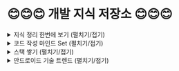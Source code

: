 # :blush::blush::blush:  개발 지식 저장소 :blush::blush::blush:

<details>
<summary>지식 정리 한번에 보기 (펼치기/접기)</summary>
<div markdown="1">
 
# :seedling: 책갈피
## 📑 Book Mark 📑
#### 클릭시 해당 내용으로 바로 이동됩니다.
* [언어]
  * [자바 관련](#java-basic)
  * [코틀린 - kotlin](#android-kotlin)
    * [kotlin with safe Programming](#kotlin-with-safe-programming)
* [안드로이드]
  * [API 관련](#android-api)
  * [OS 관련](#android-os)
  * [기초](#android-basic)
  * [중급](#android-intermediate)
  * [아키텍쳐](#android-architecture)
  * [라이브러리](#android-library)
  * [레이아웃](#android-layout)
  * [리엑티브자바 - RxJava2](#android-rxjava2)
  * [테스트](#android-test)
  * [안드로이드 관련 컨퍼런스 영상 정리](#android-conference)
* [협업]
  * [Git](#git)
* [기타]
  * [프로그래머 기초](#programmer-basic)
 
# :bulb: 자바 관련
## [Java Basic](https://github.com/sdk0213/Developer-Track/tree/master/자바%20지식)
* [ ⬆️⬆️⬆️ 맨 위로 가기 ⬆️⬆️⬆️ ](#book-mark)
* [Generic.md](https://github.com/sdk0213/RememberDevelop/blob/master/자바%20지식/Generic.md)
* [Generic_wildcard.md](https://github.com/sdk0213/Developer-Track/blob/master/자바%20지식/Generic_wildcard.md)
* [Map (HashMap) .md](https://github.com/sdk0213/RememberDevelop/blob/master/자바%20지식/Map%20(HashMap)%20.md)
* [Method References.md](https://github.com/sdk0213/RememberDevelop/blob/master/자바%20지식/Method%20References.md)
* [Spring Constant Pool(상수풀),literal.md](https://github.com/sdk0213/RememberDevelop/blob/master/자바%20지식/Spring%20Constant%20Pool(상수풀)%2Cliteral.md)
* [Static Nested Class, inner Class, .md](https://github.com/sdk0213/RememberDevelop/blob/master/자바%20지식/Static%20Nested%20Class%2C%20inner%20Class%2C%20.md)
* [abstract.md](https://github.com/sdk0213/RememberDevelop/blob/master/자바%20지식/abstract.md)
* [enum.md](https://github.com/sdk0213/RememberDevelop/blob/master/자바%20지식/enum.md)
* [interface, implement.md](https://github.com/sdk0213/RememberDevelop/blob/master/자바%20지식/interface%2C%20implement.md)
* [java.util.FuctionalInterface.md](https://github.com/sdk0213/RememberDevelop/blob/master/자바%20지식/java.util.FuctionalInterface.md)
* [lambda expression(람다표현식).md](https://github.com/sdk0213/RememberDevelop/blob/master/자바%20지식/lambda%20expression(람다표현식).md)
* [semaphore.md](https://github.com/sdk0213/RememberDevelop/blob/master/자바%20지식/semaphore.md)
* [stream api.md](https://github.com/sdk0213/RememberDevelop/blob/master/자바%20지식/stream%20api.md)
* [stream.md](https://github.com/sdk0213/RememberDevelop/blob/master/자바%20지식/stream.md)
* [synchronized.md](https://github.com/sdk0213/RememberDevelop/blob/master/자바%20지식/synchronized.md)
* [리플렉션(reflection).md](https://github.com/sdk0213/RememberDevelop/blob/master/자바%20지식/리플렉션(reflection).md)
* [애노테이션(Annotaion).md](https://github.com/sdk0213/RememberDevelop/blob/master/자바%20지식/애노테이션(Annotaion).md)
* [이중클론(::) .md](https://github.com/sdk0213/RememberDevelop/blob/master/자바%20지식/이중클론(::)%20.md)
* [sync, async, blocking, non-blooking.md](https://github.com/sdk0213/Developer-Track/blob/master/자바%20지식/sync%2C%20async%2C%20blocking%2C%20non-blooking.md)
* [final 과 const의 차이점.md](https://github.com/sdk0213/Developer-Track/blob/master/자바%20지식/final%20과%20const의%20차이점.md)
* [class -> interface 형변환.md](https://github.com/sdk0213/Developer-Track/blob/master/자바%20지식/class%20-%3E%20interface%20형변환.md)
* [Optional.md](https://github.com/sdk0213/Developer-Track/blob/master/자바%20지식/Optional.md)
* [Set(HashSet, TreeSet, LinkedHashSet).md](https://github.com/sdk0213/Developer-Track/blob/master/자바%20지식/Set(HashSet%2C%20TreeSet%2C%20LinkedHashSet).md)
* [isAssignableFrom, instanceOf.md](https://github.com/sdk0213/Developer-Track/blob/master/자바%20지식/isAssignableFrom%2C%20instanceOf.md)
* [AutoClosable.md](https://github.com/sdk0213/Developer-Track/blob/master/자바%20지식/AutoClosable.md)
* [Executor.md](https://github.com/sdk0213/Developer-Track/blob/master/자바%20지식/Executor.md)
* [Callable and Future.md](https://github.com/sdk0213/Developer-Track/blob/master/자바%20지식/Callable%20and%20Future.md)

# :bulb: 코틀린
## [Android Kotlin](https://github.com/sdk0213/Developer-Track/tree/master/안드로이드%20공부(Kotlin))
* [ ⬆️⬆️⬆️ 맨 위로 가기 ⬆️⬆️⬆️ ](#book-mark)
* [basic.md](https://github.com/sdk0213/RememberDevelop/blob/master/안드로이드%20공부(Kotlin)/basic.md)
* [is, as, smartcast, 동일성체크.md](https://github.com/sdk0213/RememberDevelop/blob/master/안드로이드%20공부(Kotlin)/is%2C%20as%2C%20smartcast%2C%20동일성체크.md)
* [kotlin 이중클론 (::).md](https://github.com/sdk0213/RememberDevelop/blob/master/안드로이드%20공부(Kotlin)/kotlin%20이중클론%20(::).md)
* [type.md](https://github.com/sdk0213/RememberDevelop/blob/master/안드로이드%20공부(Kotlin)/type.md)
* [고차함수, 일급함수, 익명함수.md](https://github.com/sdk0213/RememberDevelop/blob/master/안드로이드%20공부(Kotlin)/고차함수%2C%20일급함수%2C%20익명함수.md)
* [고차함수와 람다함수.md](https://github.com/sdk0213/RememberDevelop/blob/master/안드로이드%20공부(Kotlin)/고차함수와%20람다함수.md)
* [물음표(?).md](https://github.com/sdk0213/Developer-Track/blob/master/안드로이드%20공부(Kotlin)/물음표(%3F).md)
* [익명객체와 옵저버 패턴.md](https://github.com/sdk0213/RememberDevelop/blob/master/안드로이드%20공부(Kotlin)/익명객체와%20옵저버%20패턴.md)
* [함수.md](https://github.com/sdk0213/RememberDevelop/blob/master/안드로이드%20공부(Kotlin)/함수.md)
* [First-class citizen(일급 객체).md](https://github.com/sdk0213/RememberDevelop/blob/master/안드로이드%20공부(Kotlin)/First-class%20citizen(일급%20객체).md)
* [Scope Function.md](https://github.com/sdk0213/RememberDevelop/blob/master/안드로이드%20공부(Kotlin)/Scope%20Function.md)
* [Companion Object 는 static 과 같을까?.md](https://github.com/sdk0213/Developer-Track/blob/master/안드로이드%20공부(Kotlin)/Companion%20Object%20는%20static%20과%20같을까%3F.md)
* [싱글톤 구현.md](https://github.com/sdk0213/Developer-Track/blob/master/안드로이드%20공부(Kotlin)/싱글톤%20구현.md)
* [get(),set() + custom.md](https://github.com/sdk0213/Developer-Track/blob/master/안드로이드%20공부(Kotlin)/get(),set()%20+%20custom.md)
* [익명의 객체 생성.md](https://github.com/sdk0213/Developer-Track/blob/master/안드로이드%20공부(Kotlin)/익명의%20객체%20생성.md)
* [by 키워드.md](https://github.com/sdk0213/Developer-Track/blob/master/안드로이드%20공부(Kotlin)/by%20키워드.md)
* [함수 파라미터 다양한 설정.md](https://github.com/sdk0213/Developer-Track/blob/master/안드로이드%20공부(Kotlin)/함수%20파라미터%20다양한%20설정.md)
* [Annotation 정리.md](https://github.com/sdk0213/Developer-Track/blob/master/안드로이드%20공부(Kotlin)/Annotation%20정리.md)
* [@JvmSuppressWildcards.md](https://github.com/sdk0213/Developer-Track/blob/master/안드로이드%20공부(Kotlin)/%40JvmSuppressWildcards.md)
* [Generic(in, out).md](https://github.com/sdk0213/Developer-Track/blob/master/안드로이드%20공부(Kotlin)/Generic(in%2C%20out).md)
* [lazy vs lateinit.md](https://github.com/sdk0213/Developer-Track/blob/master/%EC%95%88%EB%93%9C%EB%A1%9C%EC%9D%B4%EB%93%9C%20%EA%B3%B5%EB%B6%80(Kotlin)/lazy%20vs%20lateinit.md)
* [Sequence.md](https://github.com/sdk0213/Developer-Track/blob/master/안드로이드%20공부(Kotlin)/Sequence.md)
* [Flow.md](https://github.com/sdk0213/Developer-Track/blob/master/안드로이드%20공부(Kotlin)/Flow.md)
* [Any or Object ?.md](https://github.com/sdk0213/Developer-Track/blob/master/안드로이드%20공부(Kotlin)/Any%20or%20Object%20%3F.md)
* [Operator fun.md](https://github.com/sdk0213/Developer-Track/blob/master/안드로이드%20공부(Kotlin)/Operator%20fun.md)
* [object vs class.md](https://github.com/sdk0213/Developer-Track/blob/master/안드로이드%20공부(Kotlin)/object%20vs%20class.md)
* [invoke.md](https://github.com/sdk0213/Developer-Track/blob/master/안드로이드%20공부(Kotlin)/invoke.md)
* [<*> (Star-projections).md](https://github.com/sdk0213/Developer-Track/blob/master/안드로이드%20공부(Kotlin)/%3C*%3E%20(Star-projections).md)
* [sealed class(Result class).md](https://github.com/sdk0213/Developer-Track/blob/master/안드로이드%20공부(Kotlin)/sealed%20class(Result%20class).md)
* [inline.md](https://github.com/sdk0213/Developer-Track/blob/master/안드로이드%20공부(Kotlin)/inline.md)
* [reified.md](https://github.com/sdk0213/Developer-Track/blob/master/안드로이드%20공부(Kotlin)/reified.md)
* [확장 함수.md](https://github.com/sdk0213/Developer-Track/blob/master/안드로이드%20공부(Kotlin)/확장%20함수.md)
* [Void vs Unit vs Nothing.md](https://github.com/sdk0213/Developer-Track/blob/master/안드로이드%20공부(Kotlin)/Void%20vs%20Unit%20vs%20Nothing.md)

# :bulb: kotlin with safe Programming - 내용이 너무 깊어서 현재 중단
## [kotlin with safe Programming](https://github.com/sdk0213/Developer-Track/tree/master/안드로이드%20공부(Kotlin)/kotlin%20with%20safe%20Programming)
* [ ⬆️⬆️⬆️ 맨 위로 가기 ⬆️⬆️⬆️ ](#book-mark)
* [1. 안전한 프로그래밍.md](https://github.com/sdk0213/RememberDevelop/blob/master/안드로이드%20공부(Kotlin)/kotlin%20with%20safe%20Programming/1.%20안전한%20프로그래밍.md)
* [2.0.1 필드와 변수.md](https://github.com/sdk0213/RememberDevelop/blob/master/안드로이드%20공부(Kotlin)/kotlin%20with%20safe%20Programming/2.0.1%20필드와%20변수.md)
* [2.0.2 클래스와 인터페이스.md](https://github.com/sdk0213/RememberDevelop/blob/master/안드로이드%20공부(Kotlin)/kotlin%20with%20safe%20Programming/2.0.2%20클래스와%20인터페이스.md)
* [2.0.3 원시타입 없음.md](https://github.com/sdk0213/RememberDevelop/blob/master/안드로이드%20공부(Kotlin)/kotlin%20with%20safe%20Programming/2.0.3%20원시타입%20없음.md)
* [2.0.4 컬렉션의 두 유형(listOf, MutableListOf).md](https://github.com/sdk0213/RememberDevelop/blob/master/안드로이드%20공부(Kotlin)/kotlin%20with%20safe%20Programming/2.0.4%20컬렉션의%20두%20유형.md)
* [2.0.5 패키지.md](https://github.com/sdk0213/RememberDevelop/blob/master/안드로이드%20공부(Kotlin)/kotlin%20with%20safe%20Programming/2.0.5%20패키지.md)
* [2.0.6 가시성.md](https://github.com/sdk0213/RememberDevelop/blob/master/안드로이드%20공부(Kotlin)/kotlin%20with%20safe%20Programming/2.0.6%20가시성.md)
* [2.0.7 함수.md](https://github.com/sdk0213/RememberDevelop/blob/master/안드로이드%20공부(Kotlin)/kotlin%20with%20safe%20Programming/2.0.7%20함수.md)
* [2.0.8 널.md](https://github.com/sdk0213/RememberDevelop/blob/master/안드로이드%20공부(Kotlin)/kotlin%20with%20safe%20Programming/2.0.8%20널.md)
* [2.0.9 프로그램 흐름과 제어 구조.md](https://github.com/sdk0213/RememberDevelop/blob/master/안드로이드%20공부(Kotlin)/kotlin%20with%20safe%20Programming/2.0.9%20프로그램%20%20흐름과%20제어%20구조.md)
* [2.1.0 비검사 예외.md](https://github.com/sdk0213/RememberDevelop/blob/master/안드로이드%20공부(Kotlin)/kotlin%20with%20safe%20Programming/2.1.0%20비검사%20예외.md)
* [2.1.1 사용한 자원 자동으로 닫기.md](https://github.com/sdk0213/RememberDevelop/blob/master/안드로이드%20공부(Kotlin)/kotlin%20with%20safe%20Programming/2.1.1%20사용한%20자원%20자동으로%20닫기.md)
* [2.1.2 스마트캐스트.md](https://github.com/sdk0213/RememberDevelop/blob/master/안드로이드%20공부(Kotlin)/kotlin%20with%20safe%20Programming/2.1.2%20스마트캐스트.md)
* [2.1.3 동등성과 동일성.md](https://github.com/sdk0213/RememberDevelop/blob/master/안드로이드%20공부(Kotlin)/kotlin%20with%20safe%20Programming/2.1.3%20동등성과%20동일성.md)
* [2.1.4 문자열 인터폴레이션.md](https://github.com/sdk0213/RememberDevelop/blob/master/안드로이드%20공부(Kotlin)/kotlin%20with%20safe%20Programming/2.1.4%20문자열%20인터폴레이션.md)
* [2.1.5 여러 줄 문자열.md](https://github.com/sdk0213/RememberDevelop/blob/master/안드로이드%20공부(Kotlin)/kotlin%20with%20safe%20Programming/2.1.5%20여러%20줄%20문자열.md)
* [2.1.6 변성: 파라미터화한 타입과 하위 타입.md](https://github.com/sdk0213/RememberDevelop/blob/master/안드로이드%20공부(Kotlin)/kotlin%20with%20safe%20Programming/2.1.6%20변성:%20파라미터화한%20타입과%20하위%20타입.md)
* [2.1.7 요약.md](https://github.com/sdk0213/RememberDevelop/blob/master/안드로이드%20공부(Kotlin)/kotlin%20with%20safe%20Programming/2.1.7%20요약.md)
* [3.1.0 함수란 무엇인가.md](https://github.com/sdk0213/RememberDevelop/blob/master/안드로이드%20공부(Kotlin)/kotlin%20with%20safe%20Programming/3.1.0%20함수란%20무엇인가.md)
* [3.1.1 두 함수 집합 사이의 대응 관계 이해하기.md](https://github.com/sdk0213/RememberDevelop/blob/master/안드로이드%20공부(Kotlin)/kotlin%20with%20safe%20Programming/3.1.1%20두%20함수%20집합%20사이의%20대응%20관계%20이해하기.md)
* [3.2.1~3 코틀린함수.md](https://github.com/sdk0213/RememberDevelop/blob/master/안드로이드%20공부(Kotlin)/kotlin%20with%20safe%20Programming/3.2.1%7E3%20코틀린함수.md)
* [3.2.4 순수함수의 조건.md](https://github.com/sdk0213/RememberDevelop/blob/master/안드로이드%20공부(Kotlin)/kotlin%20with%20safe%20Programming/3.2.4%20순수함수의%20조건.md)
* [3.2.5 객체 표기법과 함수 표기법 비교.md](https://github.com/sdk0213/RememberDevelop/blob/master/안드로이드%20공부(Kotlin)/kotlin%20with%20safe%20Programming/3.2.5%20객체%20표기법과%20함수%20표기법%20비교.md)
* [3.2.6 함수 값 사용하기.md](https://github.com/sdk0213/RememberDevelop/blob/master/안드로이드%20공부(Kotlin)/kotlin%20with%20safe%20Programming/3.2.6%20함수%20값%20사용하기.md)
* [3.2.7 함수 참조 사용하기.md](https://github.com/sdk0213/RememberDevelop/blob/master/안드로이드%20공부(Kotlin)/kotlin%20with%20safe%20Programming/3.2.7%20함수%20참조%20사용하기.md)
* [3.2.9 함수 재사용하기.md](https://github.com/sdk0213/RememberDevelop/blob/master/안드로이드%20공부(Kotlin)/kotlin%20with%20safe%20Programming/3.2.9%20함수%20재사용하기.md)
* [3.3.0 고급 함수 기능.md](https://github.com/sdk0213/RememberDevelop/blob/master/안드로이드%20공부(Kotlin)/kotlin%20with%20safe%20Programming/3.3.0%20고급%20함수%20기능.md)

# :bulb: 안드로이드 API 관련
## [Android API](https://github.com/sdk0213/Developer-Track/tree/master/안드로이드%20API%20기초)
* [ ⬆️⬆️⬆️ 맨 위로 가기 ⬆️⬆️⬆️ ](#book-mark)
* [Gmail API 사용절차.md](https://github.com/sdk0213/RememberDevelop/blob/master/안드로이드%20API%20기초/Gmail%20API%20사용절차.md)
* [Google Sign-in.md](https://github.com/sdk0213/RememberDevelop/blob/master/안드로이드%20API%20기초/Google%20Sign-in.md)
* [OAuth 인증.md](https://github.com/sdk0213/RememberDevelop/blob/master/안드로이드%20API%20기초/OAuth%20인증.md)
* [OAuth2.0.md](https://github.com/sdk0213/RememberDevelop/blob/master/안드로이드%20API%20기초/OAuth2.0.md)
* [REST API.md](https://github.com/sdk0213/RememberDevelop/blob/master/안드로이드%20API%20기초/REST%20API.md)
* [bluetoothFileSharing.java - 예제코드](https://github.com/sdk0213/RememberDevelop/blob/master/안드로이드%20API%20기초/bluetoothFileSharing.java)
* [camera2.java - 예제코드](https://github.com/sdk0213/RememberDevelop/blob/master/안드로이드%20API%20기초/camera2.java)
* [camera2.md](https://github.com/sdk0213/Developer-Track/blob/master/안드로이드%20API%20기초/camera2.md)
* [sdcard.java - 예제코드](https://github.com/sdk0213/RememberDevelop/blob/master/안드로이드%20API%20기초/sdcard.java)


# :bulb: 안드로이드 OS 관련
## [Android OS](https://github.com/sdk0213/Developer-Track/tree/master/안드로이드%20OS)
* [ ⬆️⬆️⬆️ 맨 위로 가기 ⬆️⬆️⬆️ ](#book-mark)
* [OS 6.0 - OS_6.0_Marshmallow.md]()
* [OS 8.0 - OS 8.0_Oreo.md](https://github.com/sdk0213/RememberDevelop/blob/master/안드로이드%20OS/OS%208.0_Oreo.md)
* [OS 8.0 - implicit Broadcast Exceptions.md](https://github.com/sdk0213/RememberDevelop/blob/master/안드로이드%20OS/OS%208.0_Oreo/Implicit%20Broadcast%20Exceptions.md)
* [OS 8.0 - Notification.md](https://github.com/sdk0213/RememberDevelop/blob/master/안드로이드%20OS/OS%208.0_Oreo/Notification.md)
* [OS 8.0 - startForegroundService.md](https://github.com/sdk0213/RememberDevelop/blob/master/안드로이드%20OS/OS%208.0_Oreo/startForegroundService.md)
* [OS 8.0 - 출처를알수없는소스.md](https://github.com/sdk0213/RememberDevelop/blob/master/안드로이드%20OS/OS%208.0_Oreo/출처를알수없는소스.md)
* [OS 9.0 - OS 9.0_PIE.md](https://github.com/sdk0213/RememberDevelop/blob/master/안드로이드%20OS/OS%209.0_PIE.md)
* [OS 10.0 - OS 10.0_Q.md.md](https://github.com/sdk0213/RememberDevelop/blob/master/안드로이드%20OS/OS%2010.0_Q.md.md)


# :bulb:안드로이드 기초
## [Android Basic](https://github.com/sdk0213/Developer-Track/tree/master/안드로이드%20기초)
* [ ⬆️⬆️⬆️ 맨 위로 가기 ⬆️⬆️⬆️ ](#book-mark)
* [APK에 서명된키 정보 확인.md](https://github.com/sdk0213/RememberDevelop/blob/master/안드로이드%20기초/APK에%20서명된키%20정보%20확인.md)
* [AlarmManager,JobScheduler.md](https://github.com/sdk0213/RememberDevelop/blob/master/안드로이드%20기초/AlarmManager%2CJobScheduler.md)
* [Android .com 의 의미.md](https://github.com/sdk0213/RememberDevelop/blob/master/안드로이드%20기초/Android%20.com%20의%20의미.md)
* [Android ADB command.md](https://github.com/sdk0213/RememberDevelop/blob/master/안드로이드%20기초/Android%20ADB%20command.md)
* [Android Debugging 최적화.md](https://github.com/sdk0213/RememberDevelop/blob/master/안드로이드%20기초/Android%20Debugging%20최적화.md)
* [Android LifeCycle.md](https://github.com/sdk0213/RememberDevelop/blob/master/안드로이드%20기초/Android%20LifeCycle.md)
* [Android permission Request.md](https://github.com/sdk0213/RememberDevelop/blob/master/안드로이드%20기초/Android%20permission%20Request.md)
* [Android projectStructure .md](https://github.com/sdk0213/RememberDevelop/blob/master/안드로이드%20기초/Android%20projectStructure%20.md)
* [BroadcastReceiver, OrderedBroadcast.md](https://github.com/sdk0213/RememberDevelop/blob/master/안드로이드%20기초/BroadcastReceiver%2C%20OrderedBroadcast.md)
* [ConstraintLayout.md](https://github.com/sdk0213/RememberDevelop/blob/master/안드로이드%20기초/ConstraintLayout.md)
* [Content Provider, Resolver, UriMatcher, resolver(),notifychanged(), withappendedID().md](https://github.com/sdk0213/RememberDevelop/blob/master/안드로이드%20기초/Content%20Provider%2C%20Resolver%2C%20UriMatcher%2C%20resolver()%2Cnotifychanged()%2C%20withappendedID().md)
* [Context.md](https://github.com/sdk0213/RememberDevelop/blob/master/안드로이드%20기초/Context.md)
* [DOPO(Owner).md](https://github.com/sdk0213/RememberDevelop/blob/master/안드로이드%20기초/DOPO(Owner).md)
* [DisplayListener(displayManager).md](https://github.com/sdk0213/RememberDevelop/blob/master/안드로이드%20기초/DisplayListener(displayManager).md)
* [Doze Mode(모드).md](https://github.com/sdk0213/RememberDevelop/blob/master/안드로이드%20기초/Doze%20Mode(모드).md)
* [E2E.md](https://github.com/sdk0213/RememberDevelop/blob/master/안드로이드%20기초/E2E.md)
* [FCM GCM.md](https://github.com/sdk0213/RememberDevelop/blob/master/안드로이드%20기초/FCM%20GCM.md)
* [Garbage Collector.md](https://github.com/sdk0213/RememberDevelop/blob/master/안드로이드%20기초/Garbage%20Collector.md)
* [IPC, Transaction, Binder, AIDL, Parcel, Bundle.md](https://github.com/sdk0213/RememberDevelop/blob/master/안드로이드%20기초/IPC%2C%20Transaction%2C%20Binder%2C%20AIDL%2C%20Parcel%2C%20Bundle.md)
* [Launchmode(activity stack).md](https://github.com/sdk0213/Developer-Track/blob/master/안드로이드%20기초/Launchmode(activity%20stack).md)
* [Library 배포.md](https://github.com/sdk0213/RememberDevelop/blob/master/안드로이드%20기초/Library%20배포.md)
* [LifeCycle(생명주기).md](https://github.com/sdk0213/RememberDevelop/blob/master/안드로이드%20기초/LifeCycle(생명주기).md)
* [MQTT Protocol.md](https://github.com/sdk0213/RememberDevelop/blob/master/안드로이드%20기초/MQTT%20Protocol.md)
* [Parcelable(직렬화).md](https://github.com/sdk0213/RememberDevelop/blob/master/안드로이드%20기초/Parcelable(직렬화).md)
* [Push 서비스.md](https://github.com/sdk0213/RememberDevelop/blob/master/안드로이드%20기초/Push%20서비스.md)
* [RecyclerView-adapter.md](https://github.com/sdk0213/RememberDevelop/blob/master/안드로이드%20기초/RecyclerView-adapter.md)
* [Service, IntentService, BindService, BoundService.md](https://github.com/sdk0213/RememberDevelop/blob/master/안드로이드%20기초/Service%2C%20IntentService%2C%20BindService%2C%20BoundService.md)
* [SharedPreferences.md](https://github.com/sdk0213/RememberDevelop/blob/master/안드로이드%20기초/SharedPreferences.md)
* [SurfaceView.md](https://github.com/sdk0213/RememberDevelop/blob/master/안드로이드%20기초/SurfaceView.md)
* [TLS.md](https://github.com/sdk0213/RememberDevelop/blob/master/안드로이드%20기초/TLS.md)
* [Thread, Runnable, Handler, Looper.md](https://github.com/sdk0213/RememberDevelop/blob/master/안드로이드%20기초/Thread%2C%20Runnable%2C%20Handler%2C%20Looper.md)
* [Uri.md](https://github.com/sdk0213/RememberDevelop/blob/master/안드로이드%20기초/Uri.md)
* [WeakRefrence, Strong Reference, SoftReference.md](https://github.com/sdk0213/RememberDevelop/blob/master/안드로이드%20기초/WeakRefrence%2C%20Strong%20Reference%2C%20SoftReference.md)
* [XmlPullParser.md](https://github.com/sdk0213/RememberDevelop/blob/master/안드로이드%20기초/XmlPullParser.md)
* [callback, Listener, Observer.md](https://github.com/sdk0213/RememberDevelop/blob/master/안드로이드%20기초/callback%2C%20Listener%2C%20Observer.md)
* [intent,intentfilter, pendingintent.md](https://github.com/sdk0213/RememberDevelop/blob/master/안드로이드%20기초/intent%2Cintentfilter%2C%20pendingintent.md)
* [jni, so, mk, ndk.md](https://github.com/sdk0213/RememberDevelop/blob/master/안드로이드%20기초/jni%2C%20so%2C%20mk%2C%20ndk.md)
* [rotate ImgView.md](https://github.com/sdk0213/RememberDevelop/blob/master/안드로이드%20기초/rotate%20ImgView.md)
* [scopedstorage.md](https://github.com/sdk0213/RememberDevelop/blob/master/안드로이드%20기초/scopedstorage.md)
* [메모리 누수(Memory leak) Weak, Strong.md](https://github.com/sdk0213/RememberDevelop/blob/master/안드로이드%20기초/메모리%20누수(Memory%20leak)%20Weak%2C%20Strong.md)
* [모바일 관리 솔루션.md](https://github.com/sdk0213/RememberDevelop/blob/master/안드로이드%20기초/모바일%20관리%20솔루션.md)
* [자바, 안드로이드 코딩 규칙.md](https://github.com/sdk0213/RememberDevelop/blob/master/안드로이드%20기초/자바%2C%20안드로이드%20코딩%20규칙.md)
* [RecyclerView-adapter-DiffUItil.md](https://github.com/sdk0213/Developer-Track/blob/master/안드로이드%20기초/RecyclerView-adapter-DiffUItil.md)
* [ListAdapter.md](https://github.com/sdk0213/Developer-Track/blob/master/안드로이드%20기초/ListAdapter.md)
* [Timber.md](https://github.com/sdk0213/Developer-Track/blob/master/안드로이드%20기초/Timber.md)


# :bulb: 안드로이드 중급
## [Android Intermediate](https://github.com/sdk0213/Developer-Track/tree/master/안드로이드%20중급)
* [ ⬆️⬆️⬆️ 맨 위로 가기 ⬆️⬆️⬆️ ](#book-mark)
* [분리된 뷰들 실시간 동기화.md](https://github.com/sdk0213/Developer-Track/blob/master/안드로이드%20중급/분리된%20뷰들%20실시간%20동기화.md)
* [WorkManager.md](https://github.com/sdk0213/Developer-Track/blob/master/안드로이드%20중급/WorkManager.md)
* [WorkManager Threading.md](https://github.com/sdk0213/Developer-Track/blob/master/안드로이드%20중급/WorkManager%20Threading.md)
* [Coroutine(코루틴).md](https://github.com/sdk0213/Developer-Track/blob/master/안드로이드%20중급/Coroutine(코루틴).md)
* [JsonReader.md](https://github.com/sdk0213/Developer-Track/blob/master/안드로이드%20중급/JsonReader.md)
* [onSavedInstance(상태저장).md](https://github.com/sdk0213/Developer-Track/blob/master/안드로이드%20중급/onSavedInstance(상태저장).md)

# :bulb: 안드로이드 아키텍쳐
## [Android Architecture](https://github.com/sdk0213/Developer-Track/tree/master/안드로이드%20디자인%20패턴)
* [ ⬆️⬆️⬆️ 맨 위로 가기 ⬆️⬆️⬆️ ](#book-mark)
* [안드로이드 아키텍쳐 가이드.md](https://github.com/sdk0213/RememberDevelop/blob/master/안드로이드%20디자인%20패턴/안드로이드%20아키텍쳐%20가이드.md)
* [안드로이드 클린 아키텍쳐.md](https://github.com/sdk0213/Developer-Track/blob/master/안드로이드%20디자인%20패턴/안드로이드%20클린%20아키텍쳐.md)
* [AAC-DataBinding.md](https://github.com/sdk0213/RememberDevelop/blob/master/안드로이드%20디자인%20패턴/AAC-DataBinding.md)
* [AAC-LiveData.md](https://github.com/sdk0213/RememberDevelop/blob/master/안드로이드%20디자인%20패턴/AAC-LiveData.md)
  * [MediatorLiveData.md](https://github.com/sdk0213/Developer-Track/blob/master/안드로이드%20디자인%20패턴/MediatorLiveData.md)
* [AAC-View Model.md](https://github.com/sdk0213/RememberDevelop/blob/master/안드로이드%20디자인%20패턴/AAC-View%20Model.md)
  * [VM_SavedState.md](https://github.com/sdk0213/Developer-Track/blob/master/안드로이드%20디자인%20패턴/VM_SavedState.md) 
* [AAC-Room.md](https://github.com/sdk0213/Developer-Track/blob/master/안드로이드%20디자인%20패턴/AAC-Room.md)
  * [Room With Rx.md](https://github.com/sdk0213/Developer-Track/blob/master/안드로이드%20디자인%20패턴/Room%20With%20Rx.md) 
* [AAC-Navigation Component.md](https://github.com/sdk0213/Developer-Track/blob/master/안드로이드%20디자인%20패턴/AAC-Navigation%20Component.md)
* [(AAC)Repository pattern.md](https://github.com/sdk0213/Developer-Track/blob/master/안드로이드%20디자인%20패턴/(AAC)Repository%20pattern.md)
* [(DI)종속 항목 삽입.md](https://github.com/sdk0213/Developer-Track/blob/master/안드로이드%20디자인%20패턴/(DI)종속%20항목%20삽입.md)
* [(IoC)제어의 역전.md](https://github.com/sdk0213/Developer-Track/blob/master/안드로이드%20디자인%20패턴/(IoC)제어의%20역전.md)
* [Mapper.md](https://github.com/sdk0213/Developer-Track/blob/master/안드로이드%20디자인%20패턴/Mapper.md)

##### [Android DI(Dagger2)](https://github.com/sdk0213/Developer-Track/tree/master/안드로이드%20디자인%20패턴/(DI)Dagger2)
* [안드로이드에서 의존성을 주입하는것의 의미.md](https://github.com/sdk0213/Developer-Track/blob/master/안드로이드%20디자인%20패턴/(DI)Dagger2/안드로이드에서%20의존성을%20주입하는것(DI)의%20의미.md)
* [Dagger 성능향상.md](https://github.com/sdk0213/Developer-Track/blob/master/안드로이드%20디자인%20패턴/(DI)Dagger2/Dagger%20성능향상.md)
* [(DI)Dagger2.md](https://github.com/sdk0213/Developer-Track/blob/master/안드로이드%20디자인%20패턴/(DI)Dagger2/Dagger2.md)
* [@Module.md](https://github.com/sdk0213/Developer-Track/blob/master/안드로이드%20디자인%20패턴/(DI)Dagger2/%40Module.md)
* [@Component.md](https://github.com/sdk0213/Developer-Track/blob/master/안드로이드%20디자인%20패턴/(DI)Dagger2/%40Component.md)
* [@Component.Builder, @Component.Factory.md](https://github.com/sdk0213/Developer-Track/blob/master/안드로이드%20디자인%20패턴/(DI)Dagger2/%40Component.Builder%2C%20%40Component.Factory.md)
* [@Subcomponent](https://github.com/sdk0213/Developer-Track/blob/master/안드로이드%20디자인%20패턴/(DI)Dagger2/@SubComponent.md)
* [@Inject.md](https://github.com/sdk0213/Developer-Track/blob/master/안드로이드%20디자인%20패턴/(DI)Dagger2/%40Inject.md)
* [@Inject_2.md](https://github.com/sdk0213/Developer-Track/blob/master/안드로이드%20디자인%20패턴/(DI)Dagger2/%40Inject_2.md)
* [@Scope,@Singleton,@Reusable.md](https://github.com/sdk0213/Developer-Track/blob/master/안드로이드%20디자인%20패턴/(DI)Dagger2/%40Scope%2C%40Singleton%2C%40Reusable.md)
* [@Binds, @BindsOptionalOf, @BindsInstance, @Multibinds.md](https://github.com/sdk0213/Developer-Track/blob/master/안드로이드%20디자인%20패턴/(DI)Dagger2/%40Binds%2C%20%40BindsOptionalOf%2C%20%40BindsInstance%2C%20%40Multibinds.md)
* [Lazy&#60;T&#62;, Provider&#60;T&#62;.md](https://github.com/sdk0213/Developer-Track/blob/master/안드로이드%20디자인%20패턴/(DI)Dagger2/Lazy%3CT%3E%2C%20Provider%3CT%3E.md)
* [@Named, @Qualifier.md](https://github.com/sdk0213/Developer-Track/blob/master/안드로이드%20디자인%20패턴/(DI)Dagger2/%40Named%2C%20%40Qualifier.md)
* [SetMultiBinding(@IntoSet, @ElementsIntoSet).md](https://github.com/sdk0213/Developer-Track/blob/master/안드로이드%20디자인%20패턴/(DI)Dagger2/SetMultiBinding(%40IntoSet%2C%20%40ElementsIntoSet).md)
* [MapMultiBinding(@IntoMap, @StringKey, @ClassKey).md](https://github.com/sdk0213/Developer-Track/blob/master/안드로이드%20디자인%20패턴/(DI)Dagger2/MapMultiBinding(%40IntoMap%2C%20%40StringKey%2C%20%40ClassKey).md)
* [안드로이드와 Dagger2.md](https://github.com/sdk0213/Developer-Track/blob/master/안드로이드%20디자인%20패턴/(DI)Dagger2/안드로이드와%20Dagger2.md)
* [android.dagger.* 패키지 사용.md](https://github.com/sdk0213/Developer-Track/blob/master/안드로이드%20디자인%20패턴/(DI)Dagger2/android.dagger.*%20패키지%20사용.md)
* [@ContributesAndroidInjector, Dagger base Class.md](https://github.com/sdk0213/Developer-Track/blob/master/안드로이드%20디자인%20패턴/(DI)Dagger2/%40ContributesAndroidInjector%2C%20Dagger%20base%20Class.md)
* [Dagger2 Hilt(작성중단).md](https://github.com/sdk0213/Developer-Track/blob/master/안드로이드%20디자인%20패턴/(DI)Dagger2/Dagger2%20Hilt(작성중단).md)
* [ViewModel과의 상호운용.md](https://github.com/sdk0213/Developer-Track/blob/master/안드로이드%20디자인%20패턴/(DI)Dagger2/ViewModel과의%20상호운용.md)
* [Assisted Inject.md](https://github.com/sdk0213/Developer-Track/blob/master/안드로이드%20디자인%20패턴/(DI)Dagger2/Assisted%20Inject.md)
* [Assisted Inject_Workmnager.md](https://github.com/sdk0213/Developer-Track/blob/master/안드로이드%20디자인%20패턴/(DI)Dagger2/Assisted%20Inject_Workmnager.md)

##### 디자인 패턴의 기본
* [SOLID 원칙](https://github.com/sdk0213/Developer-Track/blob/master/안드로이드%20디자인%20패턴/SOLID%20원칙.md)
* [SRP.md](https://github.com/sdk0213/Developer-Track/blob/master/안드로이드%20디자인%20패턴/SRP.md)
* [DIP.md](https://github.com/sdk0213/Developer-Track/blob/master/안드로이드%20디자인%20패턴/DIP.md)
* [MVC, MVP, MVVM.md](https://github.com/sdk0213/RememberDevelop/blob/master/안드로이드%20디자인%20패턴/MVC%2C%20MVP%2C%20MVVM.md)
* [관심사 분리(Separation of concerns).md](https://github.com/sdk0213/RememberDevelop/blob/master/안드로이드%20디자인%20패턴/관심사%20분리(Separation%20of%20concerns).md)
* [Observer Pattern.md](https://github.com/sdk0213/RememberDevelop/blob/master/안드로이드%20디자인%20패턴/Observer.md)
* [Singletone Pattern.md](https://github.com/sdk0213/RememberDevelop/blob/master/안드로이드%20디자인%20패턴/Singletone.md)
* [Factory Pattern.md](https://github.com/sdk0213/RememberDevelop/blob/master/안드로이드%20디자인%20패턴/factoryPattern.md)
* [Decorator Pattern.md](https://github.com/sdk0213/Developer-Track/blob/master/안드로이드%20디자인%20패턴/Decorator%20Pattern.md)
* [Delegation Pattern.md](https://github.com/sdk0213/Developer-Track/blob/master/안드로이드%20디자인%20패턴/Delegation%20Pattern.md)
* [Builder Pattern.md](https://github.com/sdk0213/Developer-Track/blob/master/안드로이드%20디자인%20패턴/Builder%20Pattern.md)
* [Repository pattern.md](https://github.com/sdk0213/Developer-Track/blob/master/안드로이드%20디자인%20패턴/Repository%20pattern.md)

# :bulb:  안드로이드 라이브러리(Library)
## [Android Library](https://github.com/sdk0213/Developer-Track/tree/master/안드로이드%20라이브러리(Library))
* [ ⬆️⬆️⬆️ 맨 위로 가기 ⬆️⬆️⬆️ ](#book-mark)
* Basic
  * [Json.md](https://github.com/sdk0213/Developer-Track/blob/master/안드로이드%20라이브러리(Library)/Json.md)
  * [Gson.md](https://github.com/sdk0213/Developer-Track/blob/master/안드로이드%20라이브러리(Library)/Gson.md)
* Glide
  * [glide - glide.md](https://github.com/sdk0213/RememberDevelop/blob/master/안드로이드%20라이브러리(Library)/glide/glide.md)
  * [glide - Generated API.md](https://github.com/sdk0213/RememberDevelop/blob/master/안드로이드%20라이브러리(Library)/glide/Generated%20API.md)
  * [glide - Getting Stated(시작하기).md](https://github.com/sdk0213/RememberDevelop/blob/master/안드로이드%20라이브러리(Library)/glide/Getting%20Stated(시작하기).md)
  * [glide - Module classes and annotations.md](https://github.com/sdk0213/RememberDevelop/blob/master/안드로이드%20라이브러리(Library)/glide/Module%20classes%20and%20annotations.md)
  * [glide - Options.md](https://github.com/sdk0213/RememberDevelop/blob/master/안드로이드%20라이브러리(Library)/glide/Options.md)
  * [glide - Registering Components.md](https://github.com/sdk0213/RememberDevelop/blob/master/안드로이드%20라이브러리(Library)/glide/Registering%20Components.md)
  * [glide - example code.md](https://github.com/sdk0213/RememberDevelop/blob/master/안드로이드%20라이브러리(Library)/glide/example%20code.md)
  * [glide - prepend example.md](https://github.com/sdk0213/RememberDevelop/blob/master/안드로이드%20라이브러리(Library)/glide/prepend%20example.md)
* [OkHttp.md](https://github.com/sdk0213/RememberDevelop/blob/master/안드로이드%20라이브러리(Library)/OkHttp.md)
* [Retrofit.md](https://github.com/sdk0213/RememberDevelop/blob/master/안드로이드%20라이브러리(Library)/Retrofit.md)
* [Volley.md](https://github.com/sdk0213/RememberDevelop/blob/master/안드로이드%20라이브러리(Library)/Volley.md)
* [butterKnife.md](https://github.com/sdk0213/RememberDevelop/blob/master/안드로이드%20라이브러리(Library)/butterKnife.md)
* [lombok.md](https://github.com/sdk0213/RememberDevelop/blob/master/안드로이드%20라이브러리(Library)/lombok.md)
* [찰스 paging.md](https://github.com/sdk0213/RememberDevelop/blob/master/안드로이드%20라이브러리(Library)/찰스%20paging.md)

# :bulb: 안드로이드 레이아웃(layout)
## [Android Layout](https://github.com/sdk0213/Developer-Track/tree/master/안드로이드%20레이아웃(layout))
* [ ⬆️⬆️⬆️ 맨 위로 가기 ⬆️⬆️⬆️ ](#book-mark)
* [Shape 요소.md](https://github.com/sdk0213/RememberDevelop/blob/master/안드로이드%20레이아웃(layout)/Shape%20요소.md)
* [ripple(물결효과).md](https://github.com/sdk0213/RememberDevelop/blob/master/안드로이드%20레이아웃(layout)/ripple(물결효과).md)
* [selector.md](https://github.com/sdk0213/RememberDevelop/blob/master/안드로이드%20레이아웃(layout)/selector.md)
* [toolbar,actionbar.md](https://github.com/sdk0213/RememberDevelop/blob/master/안드로이드%20레이아웃(layout)/toolbar%2Cactionbar.md)
* [tools attribute(미리보기 활용).md](https://github.com/sdk0213/Developer-Track/blob/master/안드로이드%20레이아웃(layout)/tools%20attribute(미리보기%20활용).md)
* [동적 레이아웃.md](https://github.com/sdk0213/Developer-Track/blob/master/안드로이드%20레이아웃(layout)/동적%20레이아웃.md)

# :bulb: RxJava2
## [Android Rxjava2](https://github.com/sdk0213/Developer-Track/tree/master/안드로이드%20공부(RxJava2))
* [ ⬆️⬆️⬆️ 맨 위로 가기 ⬆️⬆️⬆️ ](#book-mark)
* [0. RxAndroid 도입해야되는 이유.md](https://github.com/sdk0213/RememberDevelop/blob/master/안드로이드%20공부(RxJava2)/0.%20RxAndroid%20도입해야되는%20이유.md)
* [1. RxJava란.md](https://github.com/sdk0213/RememberDevelop/blob/master/안드로이드%20공부(RxJava2)/1.%20RxJava란.md)
* [1.5 Marble Diagram.md](https://github.com/sdk0213/RememberDevelop/blob/master/안드로이드%20공부(RxJava2)/1.5%20Marble%20Diagram.md)
* [2.1 Observable 클래스.md](https://github.com/sdk0213/RememberDevelop/blob/master/안드로이드%20공부(RxJava2)/2.1%20Observable%20클래스.md)
* [2.2 Single 클래스.md](https://github.com/sdk0213/RememberDevelop/blob/master/안드로이드%20공부(RxJava2)/2.2%20Single%20클래스.md)
* [2.3 Maybe 클래스.md](https://github.com/sdk0213/RememberDevelop/blob/master/안드로이드%20공부(RxJava2)/2.3%20Maybe%20클래스.md)
* [2.4 뜨거운 Observable.md](https://github.com/sdk0213/RememberDevelop/blob/master/안드로이드%20공부(RxJava2)/2.4%20뜨거운%20Observable.md)
* [2.5 Subject 클래스.md](https://github.com/sdk0213/RememberDevelop/blob/master/안드로이드%20공부(RxJava2)/2.5%20Subject%20클래스.md)
* [2.5.4 데이터 발행자와 수신자.md](https://github.com/sdk0213/RememberDevelop/blob/master/안드로이드%20공부(RxJava2)/2.5.4%20데이터%20발행자와%20수신자.md)
* [2.6 ConnectableObservable 클래스.md](https://github.com/sdk0213/RememberDevelop/blob/master/안드로이드%20공부(RxJava2)/2.6%20ConnectableObservable%20클래스.md)
* [3 ReactiveX 연산자.md](https://github.com/sdk0213/RememberDevelop/blob/master/안드로이드%20공부(RxJava2)/3%20ReactiveX%20연산자.md)
* [3.1 map() 함수.md](https://github.com/sdk0213/RememberDevelop/blob/master/안드로이드%20공부(RxJava2)/3.1%20map()%20함수.md)
* [3.2 flatMap() 함수.md](https://github.com/sdk0213/RememberDevelop/blob/master/안드로이드%20공부(RxJava2)/3.2%20flatMap()%20함수.md)
* [3.2.1 구구단 만들기.md](https://github.com/sdk0213/RememberDevelop/blob/master/안드로이드%20공부(RxJava2)/3.2.1%20구구단%20만들기.md)
* [3.3 filter() 함수.md](https://github.com/sdk0213/RememberDevelop/blob/master/안드로이드%20공부(RxJava2)/3.3%20filter()%20함수.md)
* [3.4 reduce() 함수.md](https://github.com/sdk0213/RememberDevelop/blob/master/안드로이드%20공부(RxJava2)/3.4%20reduce()%20함수.md)
* [3.4.1 데이터 쿼리하기.md](https://github.com/sdk0213/RememberDevelop/blob/master/안드로이드%20공부(RxJava2)/3.4.1%20데이터%20쿼리하기.md)
* [4.0 리액티브 연산자 활용.md](https://github.com/sdk0213/RememberDevelop/blob/master/안드로이드%20공부(RxJava2)/4.0%20리액티브%20연산자%20활용.md)
* [4.1 생성 연산자.md](https://github.com/sdk0213/RememberDevelop/blob/master/안드로이드%20공부(RxJava2)/4.1%20생성%20연산자.md)
* [4.1.1 interval() 함수.md](https://github.com/sdk0213/RememberDevelop/blob/master/안드로이드%20공부(RxJava2)/4.1.1%20interval()%20함수.md)
* [4.1.2 timer() 함수.md](https://github.com/sdk0213/RememberDevelop/blob/master/안드로이드%20공부(RxJava2)/4.1.2%20timer()%20함수.md)
* [4.1.3 range() 함수.md](https://github.com/sdk0213/RememberDevelop/blob/master/안드로이드%20공부(RxJava2)/4.1.3%20range()%20함수.md)
* [4.1.4 intervalRange() 함수.md](https://github.com/sdk0213/RememberDevelop/blob/master/안드로이드%20공부(RxJava2)/4.1.4%20intervalRange()%20함수.md)
* [4.1.5 defer() 함수.md](https://github.com/sdk0213/RememberDevelop/blob/master/안드로이드%20공부(RxJava2)/4.1.5%20defer()%20함수.md)
* [4.1.6 repeat() 함수.md](https://github.com/sdk0213/RememberDevelop/blob/master/안드로이드%20공부(RxJava2)/4.1.6%20repeat()%20함수.md)
* [4.2.1 concatMap() 함수.md](https://github.com/sdk0213/RememberDevelop/blob/master/안드로이드%20공부(RxJava2)/4.2.1%20concatMap()%20함수.md)
* [4.2.2 switchMap() 함수.md](https://github.com/sdk0213/RememberDevelop/blob/master/안드로이드%20공부(RxJava2)/4.2.2%20switchMap()%20함수.md)
* [4.2.3. groupBy() 함수.md](https://github.com/sdk0213/RememberDevelop/blob/master/안드로이드%20공부(RxJava2)/4.2.3.%20groupBy()%20함수.md)
* [4.2.4 scan() 함수.md](https://github.com/sdk0213/RememberDevelop/blob/master/안드로이드%20공부(RxJava2)/4.2.4%20scan()%20함수.md)
* [4.3.0 결합연산자.md](https://github.com/sdk0213/RememberDevelop/blob/master/안드로이드%20공부(RxJava2)/4.3.0%20%20결합연산자.md)
* [4.3.1 zip() 함수.md](https://github.com/sdk0213/RememberDevelop/blob/master/안드로이드%20공부(RxJava2)/4.3.1%20zip()%20함수.md)
* [4.3.2 combineLatest() 함수.md](https://github.com/sdk0213/RememberDevelop/blob/master/안드로이드%20공부(RxJava2)/4.3.2%20combineLatest()%20함수.md)
* [4.3.3 merge() 함수.md](https://github.com/sdk0213/RememberDevelop/blob/master/안드로이드%20공부(RxJava2)/4.3.3%20merge()%20함수.md)
* [4.3.4 concat() 함수.md](https://github.com/sdk0213/RememberDevelop/blob/master/안드로이드%20공부(RxJava2)/4.3.4%20concat()%20함수.md)
* [4.4.0 조건 연산자.md](https://github.com/sdk0213/RememberDevelop/blob/master/안드로이드%20공부(RxJava2)/4.4.0%20조건%20연산자.md)
* [4.4.1 amb() 함수.md](https://github.com/sdk0213/RememberDevelop/blob/master/안드로이드%20공부(RxJava2)/4.4.1%20amb()%20함수.md)
* [4.4.2 takeUntil() 함수.md](https://github.com/sdk0213/RememberDevelop/blob/master/안드로이드%20공부(RxJava2)/4.4.2%20takeUntil()%20함수.md)
* [4.4.3 skipUntil() 함수.md](https://github.com/sdk0213/RememberDevelop/blob/master/안드로이드%20공부(RxJava2)/4.4.3%20skipUntil()%20함수.md)
* [4.4.4 all() 함수.md](https://github.com/sdk0213/RememberDevelop/blob/master/안드로이드%20공부(RxJava2)/4.4.4%20all()%20함수.md)
* [4.5.0 수학 및 기타 연산자.md](https://github.com/sdk0213/RememberDevelop/blob/master/안드로이드%20공부(RxJava2)/4.5.0%20수학%20및%20기타%20연산자.md)
* [4.5.1 RxJava2Extensions 라이브러리.md](https://github.com/sdk0213/RememberDevelop/blob/master/안드로이드%20공부(RxJava2)/4.5.1%20RxJava2Extensions%20라이브러리.md)
* [4.5.2 delay() 함수.md](https://github.com/sdk0213/RememberDevelop/blob/master/안드로이드%20공부(RxJava2)/4.5.2%20delay()%20함수.md)
* [4.5.3 timeInterval() 함수.md](https://github.com/sdk0213/RememberDevelop/blob/master/안드로이드%20공부(RxJava2)/4.5.3%20timeInterval()%20함수.md)
* [5.1.0 스케즐러(핵심포함).md](https://github.com/sdk0213/RememberDevelop/blob/master/안드로이드%20공부(RxJava2)/5.1.0%20스케즐러(핵심포함).md)
* [5.2.0 스케줄러의 종류.md](https://github.com/sdk0213/RememberDevelop/blob/master/안드로이드%20공부(RxJava2)/5.2.0%20스케줄러의%20종류.md)
* [5.2.1 뉴 스레드 스케줄러.md](https://github.com/sdk0213/RememberDevelop/blob/master/안드로이드%20공부(RxJava2)/5.2.1%20뉴%20스레드%20스케줄러.md)
* [5.2.2 계산 스케줄러(Computation).md](https://github.com/sdk0213/RememberDevelop/blob/master/안드로이드%20공부(RxJava2)/5.2.2%20계산%20스케줄러(Computation).md)
* [5.2.3. IO 스케줄러.md](https://github.com/sdk0213/RememberDevelop/blob/master/안드로이드%20공부(RxJava2)/5.2.3.%20IO%20스케줄러.md)
* [5.2.4 트램펄린 스케줄러.md](https://github.com/sdk0213/RememberDevelop/blob/master/안드로이드%20공부(RxJava2)/5.2.4%20트램펄린%20스케줄러.md)
* [5.2.5 싱글 스레드 스케줄러.md](https://github.com/sdk0213/RememberDevelop/blob/master/안드로이드%20공부(RxJava2)/5.2.5%20싱글%20스레드%20스케줄러.md)
* [5.2.6 Executor 변환 스케줄러.md](https://github.com/sdk0213/RememberDevelop/blob/master/안드로이드%20공부(RxJava2)/5.2.6%20Executor%20변환%20스케줄러.md)
* [5.3.0 스케줄러를 활용한 콜백 지옥 벗어나기.md](https://github.com/sdk0213/RememberDevelop/blob/master/안드로이드%20공부(RxJava2)/5.3.0%20스케줄러를%20활용한%20콜백%20지옥%20벗어나기.md)
* [5.4.0 ObserveOn() 활용.md](https://github.com/sdk0213/RememberDevelop/blob/master/안드로이드%20공부(RxJava2)/5.4.0%20ObserveOn()%20활용.md)
* [6.1.0 RxAndroid.md](https://github.com/sdk0213/RememberDevelop/blob/master/안드로이드%20공부(RxJava2)/6.1.0%20RxAndroid.md)
* [6.2.0 RxAndroid 기본.md](https://github.com/sdk0213/RememberDevelop/blob/master/안드로이드%20공부(RxJava2)/6.2.0%20RxAndroid%20기본.md)
* [6.2.1 Hello world 예제.md](https://github.com/sdk0213/RememberDevelop/blob/master/안드로이드%20공부(RxJava2)/6.2.1%20Hello%20world%20예제.md)
* [6.2.2 제어흐름.md](https://github.com/sdk0213/RememberDevelop/blob/master/안드로이드%20공부(RxJava2)/6.2.2%20제어흐름.md)
* [6.2.3 RxLifecycle 라이브러리.md](https://github.com/sdk0213/RememberDevelop/blob/master/안드로이드%20공부(RxJava2)/6.2.3%20RxLifecycle%20라이브러리.md)
* [6.2.4 UI 이벤트 처리.md](https://github.com/sdk0213/RememberDevelop/blob/master/안드로이드%20공부(RxJava2)/6.2.4%20UI%20이벤트%20처리.md)
* [6.2.4.2 UI 이벤트 처리(자동검색기능구헌).md](https://github.com/sdk0213/RememberDevelop/blob/master/안드로이드%20공부(RxJava2)/6.2.4.2%20UI%20이벤트%20처리(자동검색기능구헌).md)
* [6.3.1 리액티브 RecyclerView.md](https://github.com/sdk0213/RememberDevelop/blob/master/안드로이드%20공부(RxJava2)/6.3.1%20리액티브%20RecyclerView.md)
* [6.3.2. 안드로이드 스레드 대체하기.md](https://github.com/sdk0213/RememberDevelop/blob/master/안드로이드%20공부(RxJava2)/6.3.2.%20안드로이드%20스레드%20대체하기.md)
* [6.3.3 REST API 네트워크 프로그래밍.md](https://github.com/sdk0213/RememberDevelop/blob/master/안드로이드%20공부(RxJava2)/6.3.3%20REST%20API%20네트워크%20프로그래밍.md)
* [6.4.0 메모리누수.md](https://github.com/sdk0213/RememberDevelop/blob/master/안드로이드%20공부(RxJava2)/6.4.0%20메모리누수.md)
* ...
* [Observable 중간상태값 확인.md](https://github.com/sdk0213/RememberDevelop/blob/master/안드로이드%20공부(RxJava2)/Note./Observable%20중간상태값%20확인.md)
* [리엑티브 프로그래밍이란.md](https://github.com/sdk0213/RememberDevelop/blob/master/안드로이드%20공부(RxJava2)/Note./리엑티브%20프로그래밍이란.md)
* [액티비티 중복 실행 문제.md](https://github.com/sdk0213/RememberDevelop/blob/master/안드로이드%20공부(RxJava2)/Note./액티비티%20중복%20실행%20문제.md)
* [자바에 함수형프로그래밍 도입.md](https://github.com/sdk0213/RememberDevelop/blob/master/안드로이드%20공부(RxJava2)/Note./자바에%20함수형프로그래밍%20도입.md)
## [RxJava - Android 실전](https://github.com/sdk0213/Developer-Track/tree/master/안드로이드%20공부(RxJava2)/Android%20실전)
* [Observable, Single, Maybe, Completable.md](https://github.com/sdk0213/Developer-Track/blob/master/안드로이드%20공부(RxJava2)/Android%20실전/Observable%2C%20Single%2C%20Maybe%2C%20Completable.md)

# :bulb: 안드로이드 테스트주도개발(TDD)
## [Android Test](https://github.com/sdk0213/Developer-Track/tree/master/안드로이드%20테스트주도개발(TDD))
* [ ⬆️⬆️⬆️ 맨 위로 가기 ⬆️⬆️⬆️ ](#book-mark)
* [UI Automator 기본 개요.md](https://github.com/sdk0213/RememberDevelop/blob/master/안드로이드%20테스트주도개발(TDD)/UIAutomator/UI%20Automator%20기본%20개요.md)
* [espresso 기본사항.md](https://github.com/sdk0213/RememberDevelop/blob/master/안드로이드%20테스트주도개발(TDD)/espresso/espresso%20기본사항.md)
* [espresso 레시피(테스트설정).md](https://github.com/sdk0213/RememberDevelop/blob/master/안드로이드%20테스트주도개발(TDD)/espresso/espresso%20레시피(테스트설정).md)
* [Junit.md](https://github.com/sdk0213/RememberDevelop/blob/master/안드로이드%20테스트주도개발(TDD)/Junit.md)
* [string파일 테스트.md](https://github.com/sdk0213/RememberDevelop/blob/master/안드로이드%20테스트주도개발(TDD)/string파일%20테스트.md)
* [Mockito.md](https://github.com/sdk0213/Developer-Track/blob/master/안드로이드%20테스트주도개발(TDD)/Mockito.md)

# :bulb: 안드로이드 컨퍼런스 영상 정리
## [Android Conference](https://github.com/sdk0213/Developer-Track/tree/master/안드로이드%20컨퍼런스%20영상%20정리)
* [ ⬆️⬆️⬆️ 맨 위로 가기 ⬆️⬆️⬆️ ](#book-mark)
* [(Naver D2 옥수환) 앱 속도 올리기.md](https://github.com/sdk0213/RememberDevelop/blob/master/안드로이드%20컨퍼런스%20영상%20정리/(Naver%20D2%20옥수환)%20앱%20속도%20올리기.md)
* [(Naver D2 임원석)디버깅, 분석 꿀팁.md](https://github.com/sdk0213/RememberDevelop/blob/master/안드로이드%20컨퍼런스%20영상%20정리/(Naver%20D2%20임원석)디버깅%2C%20분석%20꿀팁.md)

# 💡 Git
## [Git](https://github.com/sdk0213/Developer-Track/tree/master/Git)
* [ ⬆️⬆️⬆️ 맨 위로 가기 ⬆️⬆️⬆️ ](#book-mark)
* [기초설정.md](https://github.com/sdk0213/Developer-Track/blob/master/Git/기본설정.md)
* [메시지 작성 규칙.md](https://github.com/sdk0213/Developer-Track/blob/master/Git/메시지%20작성%20규칙.md)

# :bulb: 프로그래머 기초
## [Programmer Basic](https://github.com/sdk0213/Developer-Track/tree/master/프로그래머%20기초)
* [ ⬆️⬆️⬆️ 맨 위로 가기 ⬆️⬆️⬆️ ](#book-mark)
* [C언어 기초 - inline.md](https://github.com/sdk0213/RememberDevelop/blob/master/프로그래머%20기초/C언어%20기초/inline.md)
* [IT 용어.md](https://github.com/sdk0213/RememberDevelop/blob/master/프로그래머%20기초/IT%20용어/IT%20용어.md)
* [MAC - svn 명령어.md](https://github.com/sdk0213/RememberDevelop/blob/master/프로그래머%20기초/Mac/svn%20명령어.md)
* [MAC - 터미널 명령, 환경변수.md](https://github.com/sdk0213/RememberDevelop/blob/master/프로그래머%20기초/Mac/터미널%20명령%2C%20환경변수.md)
* [통신 - HTTP 메서드 기초.md](https://github.com/sdk0213/RememberDevelop/blob/master/프로그래머%20기초/서버통신/HTTP%20메서드%20기초.md)
* [통신 - Multipart.md](https://github.com/sdk0213/RememberDevelop/blob/master/프로그래머%20기초/서버통신/Multipart.md)
* [암호학 - RSA, AES, HASH.md](https://github.com/sdk0213/RememberDevelop/blob/master/프로그래머%20기초/암호학/RSA%2C%20AES%2C%20HASH.md)
* [암호학 - 전자서명.md](https://github.com/sdk0213/RememberDevelop/blob/master/프로그래머%20기초/암호학/전자서명.md)
* [단위테스트.md](https://github.com/sdk0213/RememberDevelop/blob/master/프로그래머%20기초/테스트주도개발/단위테스트.md)
* [multi part.md](https://github.com/sdk0213/Developer-Track/blob/master/프로그래머%20기초/multi%20part.md)

 </div>
</details>

<details>
<summary>코드 작성 마인드 Set (펼치기/접기)</summary>
<div markdown="1">
 
Coding Mindset
---
* 코드의 시작은 재미로, 코드의 작성은 논리로
* 논리는 "why?" 와 함꼐
* 작성이 힘들면 그 이유 찾기
* 내 코드는 남이 이해갈수있게 작성
* 대충작성하다 습관된다.

 </div>
</details>

<details>
<summary>스택 쌓기 (펼치기/접기)</summary>
<div markdown="1">
 
Ready
---
* [resume - wanted](https://www.wanted.co.kr)
* [interview - Interview_Question_for_Beginner](https://github.com/sdk0213/Interview_Question_for_Beginner)
* [coding test - programmers](https://programmers.co.kr)
   
Skill Stack
---
* Need
  * develop service android application
* language
  * kotlin
  * java - advanced
* AAC
  * mvvm
  * dagger
  * jetpack
  * workmanager
  * rxjava
* TDD
  * mockito (..studying)
* popular library 
  * glide 
  * picasson (..studying)
* etc
  * CI/CD
  * versioning
  * lint
    * ktlint와 detekt 
  
Coding Test
---
  * basic
    * Recursion
    * Queue
    * Stack
    * LinkedList
    * Hash Map
    * String
    * Graph
  * intermediate
    * DFS
    * BFS
    * DP
    * 완전탐색
  * advanced
    * Priority Queue
    * Binary search
* studying site : programmers dot com, 백준, SW Expert Academy
* 제조업 SW
  * 한달정도 하면 무난
* IT 대기업
  * 대체로 문제가 어려움
* 중견 + 스타트업
  * 대부분 쉽지만 실무능력을 더 많이 본다고 함

 </div>
</details>


<details>
<summary>안드로이드 기술 트렌드 (펼치기/접기)</summary>
<div markdown="1">
 
회사별 요구 기능사항(2021/02/16)(코테필요)(sdk 개발자 기준 계열사별 다를수있음)(복사 붙혀넣기 한것입니다.)
===
kakao
---
> 카카오톡(신입/경력 무관)
* Java, Kotlin
* 신입 및 경력연차 무관
* 우대사항
   * 최신개발 동향에 관심이 많은 분
   * 목표지향적인 사고와 실행능력이 뛰어난 분
   * 메신저 앱 개발 경험
> 브런치(3년)
* 브런치/티스토리 Android 앱 개발 및 공통 모듈 설계를 담당합니다.
* 전체 코드가 Kotlin으로 작성되었으며, MVVM 아키텍쳐로 구현하였습니다.
* 담당하는 프로젝트는 물론이고, 담당하지 않는 프로젝트의 코드도 모두 리뷰합니다.
* 각 프로젝트의 기획 리뷰, 디자인 리뷰에 참석하여 다양한 의견을 교환합니다.
* 매 프로젝트 종료 시, 회고를 통해 개선할 점을 찾습니다.
* Clean Architecture 기반의 멀티 모듈로 설계되어있습니다.
* Google I/O 포함 개발 컨퍼런스를 참석을 장려하고 함께 챙겨봅니다.
* **주요 기술: Clean Architecture, Coroutines + Flow, Glide, JetPack, Retrofit**
> 카카오페이(3년)
* 3년 이상의 Android 개발 경력이 있으신 분
* Java/Kotlin에 대한 이해 및 개발 경험이 있으신 분
* 다양한 UI 개발 경험과 사용자 경험에 대한 깊이 있는 이해도를 보유하신 분
* 논리적이고 체계적인 문제해결 능력이 있으신 분
* 효과적인 의사전달 및 협업 능력이 있으신 분
* 우대사항
   * MVP, MVVM등 architecture 설계 및 개발 경험이 있으신 분
   * 보안 및 네트워크에 대한 높은 이해도를 보유하신 분
   * Unit test 경험이 있으신 분
   * 핀테크 서비스에 대한 경험 및 이해도를 보유하신 분

naver(2년)
---
* 신규 서비스 개발 및 운영 경험을 보유하신 분
* 오픈소스 컨트리뷰션 경험을 보유하신 분
* 능동적으로 일하며 원활한 커뮤니케이션이 가능하신 분
* RxJava, Coroutine 사용 경험이 있으신 분
* Android architecture(Room, LiveData, MVVM)의 개발 경험이 있으신 분
* 논리적 사고와 문제 분석 및 해결 능력을 보유하신 분
* 타 직군과 문제 해결책을 찾아나갈 수 있는 원활한 커뮤니케이션 능력을 보유하신 분
* Android 개발 경력을 만 2년 이상 보유하신 분
* Kotlin, JAVA 기본 개발 역량을 보유하신 분
* Android Framework에 대한 이해도가 높으신 분

NHN(2년)
---
* RESTful API 설계 경험
* Rx 기술을 이용한 서비스 개발 경험
* MVI / MVP / MVVM 등의 디자인 패턴 이해와 개발 적용 경험이 있으신 분
* Clean Architecture, Clean Code 구현에 깊이 고민하고 개선해 보신 분
* 3명 이상 규모의 앱 개발 프로젝트를 리드해보신 분

yogiyo(3년)
---
* Kotlin 언어 사용이 익숙하신 분
* Git으로 협업하며 Android 앱을 개발하여 구글플레이에 서비스 해 본 경험
* 객체 지향 설계와 개발에 대해 이해하고 실제 개발해 본 경험
* 신규 기능 정의 및 개발을 위해 유관 부서와의 협업 경험
* 버그 수정 및 애플리케이션 성능 향상을 위한 욕심
* 우대사항
   * 오픈소스, 디자인 패턴, 리팩토링에 대한 기본 지식
   * 애니메이션 및 화면 개발에 대한 관심
   * Rxjava 기술 사용 경험
   * AAC(Android Architecture Components) 를 통한 개발 경험
   * Unit test 및 UI test 작성 경험
   * 함수형 프로그래밍에 대한 관심
   
beamin(3년)
---
* Java 또는 Kotlin 개발 언어에 능숙한 분
* 상용 서비스 및 제품 개발 참여해본 경험 보유
* Reactive 프로그래밍에 대한 이해 및 RxJava 사용 경험 보유
* Android 최신 트렌드를 이용한 개발 경험 보유
* 다른 팀원의 성장에 도움을 줄 수 있는 분
* 우대사항
   * 새로운 기술 습득과 지식 공유에 즐거움을 느끼시는 분
   * 코드 개선 및 코드 리뷰에 적극 참여하시는 분
   * 클린 아키텍처에 대한 이해 및 프로젝트 적용 경험이 있으신 분
   * MVP, MVVM, MVC 등의 디자인 패턴 적용에 대한 경험이 있으신 분
   * 유닛 테스트 및 UI 테스트 작성 경험이 있으신 분
   *  앱 최적화 및 Localization 경험이 있으신 분
* 개발환경
   * 사용 언어: Java / Kotlin
   * 주요 라이브러리: RxJava2, Retrofit2, OkHttp3, Glide, Room
   * 업무 도구: Gitlab, Jira, Confluence, Zeplin 사용
   * Gitlab에서 MR방식으로 온라인 코드 리뷰 진행
   * Jenkins와 Firebase App Distribution을 이용한 빌드, 배포, 테스트 자동화
   * 클린아키텍처 구조에 프리젠테이션 레이어는 MVP 패턴으로 구성
   
coupang(3년)(5년)
---
> AD TECH
* Computer Science/Engineering 또는 관련 분야의 BA/BS 학위 
* 안드로이드 개발 및 설계 경력 3년 이상 
* Java, Gradle, Maven, JSON, 원격 데이터 및 리유저블 컴포넌트 설계에 능숙 
* 모바일 개발 라이프 사이클 전체에 대한 탄탄한 이해 
* 현재 모바일 환경, 트렌드, 아키텍처, 신규 기술에 대한 실용적 지식 보유  
* 사용성, Lean UX 디자인, 개념적 모델링 및 현재 트렌드에 대한 뛰어난 지식  
* 유닛/유저 테스팅, 반복적/인터랙션 디자인 경험  
* 우대 사항
   * 광고 그리고/또는 이커머스 도메인 경험 
   * 웹 기반 프로덕트 및 API 개발에 대한 탄탄한 이해 
   * Kotlin, RxAndroid, Glide, Mockito 경험   
   * 애자일 소프트웨어 개발 
   * SQL, NoSQL, Kafka, Redis, Hive, Hadoop, Spark  
   * RESTful API, GraphQL 
   * 마이크로서비스 아키텍처 
   * 아마존 웹 서비스, 분산 시스템, 서비스/메시지 지향 아키텍처 
   
   
carrot(2년)
---
* 안드로이드 플랫폼에 대한 이해도를 가지신 분
* 코틀린으로 작성된 코드를 이해하고 작성이 가능하신 분
* 우대사항
   * 안드로이드 플랫폼 및 개발 전반에 대한 높은 이해와 다양한 경험이 있으신 분
   * 앱을 개발하면서 발생할 수 있는 다양한 기술적 문제들을 경험해봤고, 스스로 해결해 보신 분
   * AAC, Jetpack, DataBinding, RxJava, Dagger2, 반응형 프로그래밍, 디자인 패턴, 테스트 등에 대한 이해가 높고 능숙하게 다룰 수 있는 분
   * 코드 리팩토링에 대한 경험과 이해가 높으신 분
   * 개인 앱을 직접 개발, 배포, 운영한 경험을 갖고 계신 분
   * 자기 주도적이고, 스스로 성장 해본 경험을 갖고 계신 분
   * 서버, 기획, 디자인 직군과 원활하게 소통하고 적극적으로 협업하실 수 있는 분
   * 모바일 서비스 UX, 기획, 디자인 등에 관심이 많으신 분
   * 당근마켓과 같은 지역 서비스에 관심이 많으신 분
   * MAU 100만 이상의 서비스를 만들어보신 분
   * 오픈소스 Contribution 경험이 있으신 분
   
   
toss
---
> 토스코어
* 상용 서비스 개발 경험이 있는 분을 찾습니다.
* Kotlin 개발 경험이 있는 분을 찾습니다.
* 안드로이드의 UI/UX 가이드라인에 대한 이해도가 높은 분을 찾습니다.
* 최고의 서비스를 지향하며 적극적으로 동료들과 커뮤니케이션 할 수 있는 분을 찾습니다.
* 목표 지향적인 사고와 실행 능력이 뛰어난 분을 찾습니다.
* 제품의 품질과 안정성에 높은 책임감을 가지고 주도적이고 지속적으로 개선하는 분을 찾습니다.
* 우대사항
   * RxJava, RxAndroid 개발 경험이 있는 분이면 좋습니다.
   * 네트워크/앱 보안에 대한 이해도가 높은 분이면 좋습니다.
   * Agile/Scrum 기반의 개발 경험 있는 분이면 좋습니다.
   * 안드로이드 최신 개발 동향에 관심이 많은 분이면 좋습니다.
   *  안드로이드와 모바일 전반에 대한 풍부한 이해를 바탕으로 최적화된 인터페이스 설계를 지향하는 분이면 좋습니다.

 </div>
</details>
